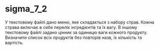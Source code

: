 # sigma_7_2

У текстовому файлі дано меню, яке складається з набору страв. Кожна страва включає в себе перелік інгредієнтів та їх вагу. 
В іншому текстовому файлі задано цінник за одиницю ваги кожного продукту.
Визначити список всіх продуктів без повторів назв, їх кількість та вартість.

